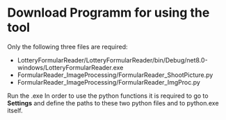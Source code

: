 # Download Programm for using the tool
Only the following three files are required:
 - LotteryFormularReader/LotteryFormularReader/bin/Debug/net8.0-windows/LotteryFormularReader.exe
 - FormularReader_ImageProcessing/FormularReader_ShootPicture.py
 - FormularReader_ImageProcessing/FormularReader_ImgProc.py

Run the .exe
In order to use the python functions it is required to go to **Settings** and define the paths to these two python files and to python.exe itself.

